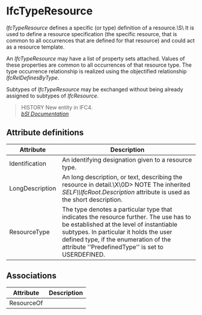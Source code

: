 IfcTypeResource
===============
_IfcTypeResource_ defines a specific (or type) definition of a resource.\S\ It
is used to define a resource specification (the specific resource, that is
common to all occurrences that are defined for that resource) and could act as
a resource template.  
  
An _IfcTypeResource_ may have a list of property sets attached. Values of
these properties are common to all occurrences of that resource type. The type
occurrence relationship is realized using the objectified relationship
_IfcRelDefinesByType_.  
  
Subtypes of _IfcTypeResource_ may be exchanged without being already assigned
to subtypes of _IfcResource_.  
  
> HISTORY  New entity in IFC4.  
[ _bSI
Documentation_](https://standards.buildingsmart.org/IFC/DEV/IFC4_2/FINAL/HTML/schema/ifckernel/lexical/ifctyperesource.htm)


Attribute definitions
---------------------
| Attribute       | Description                                                                                                                                                                                                                                                              |
|-----------------|--------------------------------------------------------------------------------------------------------------------------------------------------------------------------------------------------------------------------------------------------------------------------|
| Identification  | An identifying designation given to a resource type.                                                                                                                                                                                                                     |
| LongDescription | An long description, or text, describing the resource in detail.\X\0D> NOTE  The inherited _SELF\\\IfcRoot.Description_ attribute is used as the short description.                                                                                                      |
| ResourceType    | The type denotes a particular type that indicates the resource further. The use has to be established at the level of instantiable subtypes. In particular it holds the user defined type, if the enumeration of the attribute ''PredefinedType'' is set to USERDEFINED. |

Associations
------------
| Attribute   | Description   |
|-------------|---------------|
| ResourceOf  |               |

